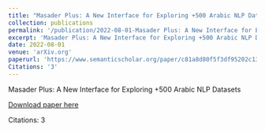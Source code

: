 ```yaml
---
title: "Masader Plus: A New Interface for Exploring +500 Arabic NLP Datasets"
collection: publications
permalink: '/publication/2022-08-01-Masader Plus: A New Interface for Exploring +500 Arabic NLP Datasets'
excerpt: 'Masader Plus: A New Interface for Exploring +500 Arabic NLP Datasets'
date: 2022-08-01
venue: 'arXiv.org'
paperurl: 'https://www.semanticscholar.org/paper/c81a8d80f5f3df95202c1394e51bd1fceed6a135'
Citations: '3'
---
```

Masader Plus: A New Interface for Exploring +500 Arabic NLP Datasets

[Download paper here](https://www.semanticscholar.org/paper/c81a8d80f5f3df95202c1394e51bd1fceed6a135)

Citations: 3